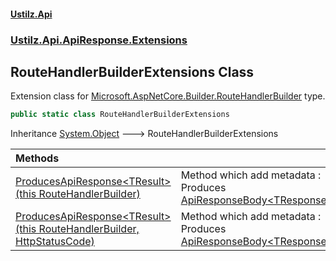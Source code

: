 #### [Ustilz.Api](index.md 'index')
### [Ustilz.Api.ApiResponse.Extensions](Ustilz.Api.ApiResponse.Extensions.md 'Ustilz.Api.ApiResponse.Extensions')

## RouteHandlerBuilderExtensions Class

Extension class for [Microsoft.AspNetCore.Builder.RouteHandlerBuilder](https://docs.microsoft.com/en-us/dotnet/api/Microsoft.AspNetCore.Builder.RouteHandlerBuilder 'Microsoft.AspNetCore.Builder.RouteHandlerBuilder') type.

```csharp
public static class RouteHandlerBuilderExtensions
```

Inheritance [System.Object](https://docs.microsoft.com/en-us/dotnet/api/System.Object 'System.Object') &#129106; RouteHandlerBuilderExtensions

| Methods | |
| :--- | :--- |
| [ProducesApiResponse&lt;TResult&gt;(this RouteHandlerBuilder)](Ustilz.Api.ApiResponse.Extensions.RouteHandlerBuilderExtensions.ProducesApiResponse_TResult_(thisRouteHandlerBuilder).md 'Ustilz.Api.ApiResponse.Extensions.RouteHandlerBuilderExtensions.ProducesApiResponse<TResult>(this RouteHandlerBuilder)') | Method which add metadata : Produces [ApiResponseBody&lt;TResponse&gt;](Ustilz.Api.ApiResponse.ApiResponseBody_TResponse_.md 'Ustilz.Api.ApiResponse.ApiResponseBody<TResponse>'). |
| [ProducesApiResponse&lt;TResult&gt;(this RouteHandlerBuilder, HttpStatusCode)](Ustilz.Api.ApiResponse.Extensions.RouteHandlerBuilderExtensions.ProducesApiResponse_TResult_(thisRouteHandlerBuilder,System.Net.HttpStatusCode).md 'Ustilz.Api.ApiResponse.Extensions.RouteHandlerBuilderExtensions.ProducesApiResponse<TResult>(this RouteHandlerBuilder, System.Net.HttpStatusCode)') | Method which add metadata : Produces [ApiResponseBody&lt;TResponse&gt;](Ustilz.Api.ApiResponse.ApiResponseBody_TResponse_.md 'Ustilz.Api.ApiResponse.ApiResponseBody<TResponse>'). |
